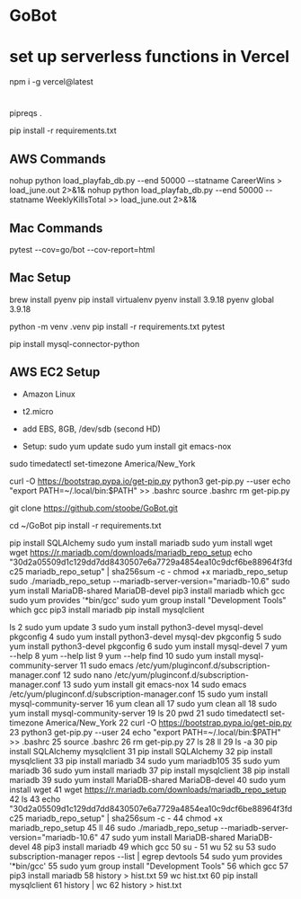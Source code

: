 # GoBot

# #################

# set up serverless functions in Vercel

npm i -g vercel@latest

# ################

pipreqs .

pip install -r requirements.txt

## AWS Commands

nohup python load_playfab_db.py --end 50000 --statname CareerWins > load_june.out 2>&1&
nohup python load_playfab_db.py --end 50000 --statname WeeklyKillsTotal >> load_june.out 2>&1&

## Mac Commands

pytest --cov=go/bot --cov-report=html

## Mac Setup

brew install pyenv
pip install virtualenv
pyenv install 3.9.18
pyenv global 3.9.18

python -m venv .venv
pip install -r requirements.txt
pytest

pip install mysql-connector-python

## AWS EC2 Setup

- Amazon Linux
- t2.micro
- add EBS, 8GB, /dev/sdb (second HD)

- Setup:
  sudo yum update
  sudo yum install git emacs-nox

sudo timedatectl set-timezone America/New_York

curl -O https://bootstrap.pypa.io/get-pip.py
python3 get-pip.py --user
echo "export PATH=~/.local/bin:\$PATH" >> .bashrc
source .bashrc
rm get-pip.py

git clone https://github.com/stoobe/GoBot.git

cd ~/GoBot
pip install -r requirements.txt

pip install SQLAlchemy
sudo yum install mariadb
sudo yum install wget
wget https://r.mariadb.com/downloads/mariadb_repo_setup
echo "30d2a05509d1c129dd7dd8430507e6a7729a4854ea10c9dcf6be88964f3fdc25 mariadb_repo_setup" | sha256sum -c -
chmod +x mariadb_repo_setup
sudo ./mariadb_repo_setup --mariadb-server-version="mariadb-10.6"
sudo yum install MariaDB-shared MariaDB-devel
pip3 install mariadb
which gcc
sudo yum provides '\*bin/gcc'
sudo yum group install "Development Tools"
which gcc
pip3 install mariadb
pip install mysqlclient

ls
2 sudo yum update
3 sudo yum install python3-devel mysql-devel pkgconfig
4 sudo yum install python3-devel mysql-dev pkgconfig
5 sudo yum install python3-devel pkgconfig
6 sudo yum install mysql-devel
7 yum --help
8 yum --help list
9 yum --help find
10 sudo yum install mysql-community-server
11 sudo emacs /etc/yum/pluginconf.d/subscription-manager.conf
12 sudo nano /etc/yum/pluginconf.d/subscription-manager.conf
13 sudo yum install git emacs-nox
14 sudo emacs /etc/yum/pluginconf.d/subscription-manager.conf
15 sudo yum install mysql-community-server
16 yum clean all
17 sudo yum clean all
18 sudo yum install mysql-community-server
19 ls
20 pwd
21 sudo timedatectl set-timezone America/New_York
22 curl -O https://bootstrap.pypa.io/get-pip.py
23 python3 get-pip.py --user
24 echo "export PATH=~/.local/bin:\$PATH" >> .bashrc
25 source .bashrc
26 rm get-pip.py
27 ls
28 ll
29 ls -a
30 pip install SQLAlchemy mysqlclient
31 pip install SQLAlchemy
32 pip install mysqlclient
33 pip install mariadb
34 sudo yum mariadb105
35 sudo yum mariadb
36 sudo yum install mariadb
37 pip install mysqlclient
38 pip install mariadb
39 sudo yum install MariaDB-shared MariaDB-devel
40 sudo yum install wget
41 wget https://r.mariadb.com/downloads/mariadb_repo_setup
42 ls
43 echo "30d2a05509d1c129dd7dd8430507e6a7729a4854ea10c9dcf6be88964f3fdc25 mariadb_repo_setup" | sha256sum -c -
44 chmod +x mariadb_repo_setup
45 ll
46 sudo ./mariadb_repo_setup --mariadb-server-version="mariadb-10.6"
47 sudo yum install MariaDB-shared MariaDB-devel
48 pip3 install mariadb
49 which gcc
50 su -
51 wu
52 su
53 sudo subscription-manager repos --list | egrep devtools
54 sudo yum provides '\*bin/gcc'
55 sudo yum group install "Development Tools"
56 which gcc
57 pip3 install mariadb
58 history > hist.txt
59 wc hist.txt
60 pip install mysqlclient
61 history | wc
62 history > hist.txt
